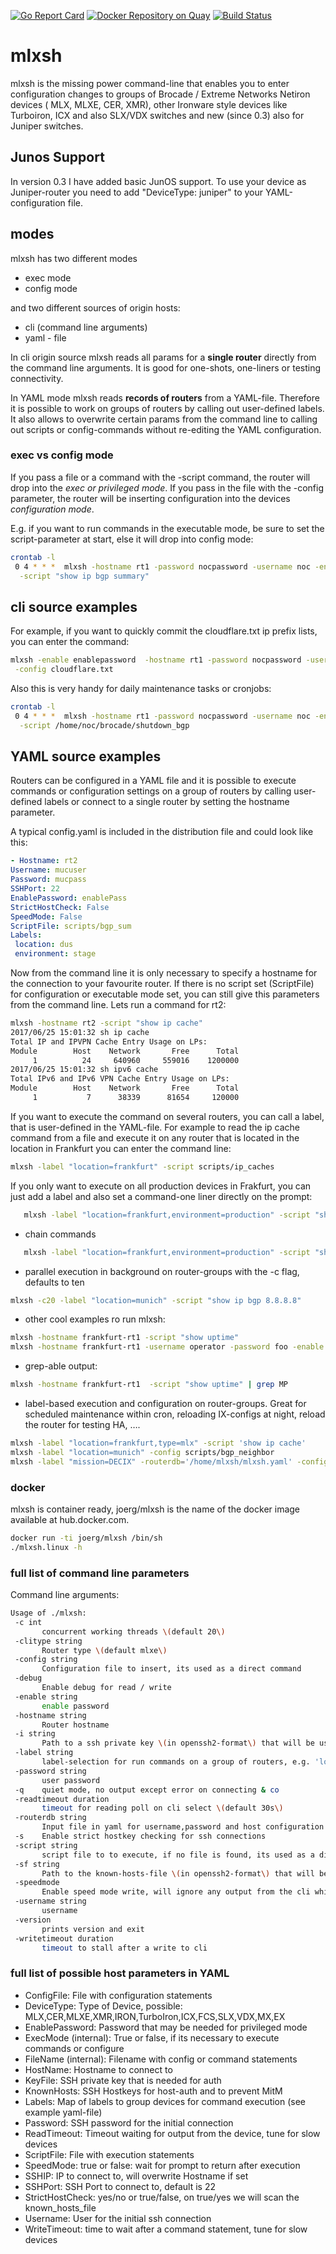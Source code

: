 [![Go Report Card](https://goreportcard.com/badge/github.com/ipcjk/mlxsh)](https://goreportcard.com/report/github.com/ipcjk/mlxsh)
[![Docker Repository on Quay](https://quay.io/repository/ipcjk/mlxsh/status?token=ee40e2b7-dc86-4ee2-8269-184501ca09a2 "Docker Repository on Quay")](https://quay.io/repository/ipcjk/mlxsh)
[![Build Status](https://travis-ci.org/ipcjk/mlxsh.svg?branch=master)](https://travis-ci.org/ipcjk/mlxsh)

# mlxsh

mlxsh is the missing power command-line that enables you to enter configuration changes to groups of Brocade / Extreme Networks Netiron devices (
MLX, MLXE, CER, XMR), other Ironware style devices like Turboiron, ICX and also SLX/VDX switches and new (since 0.3) also for Juniper switches.

## Junos Support
In version 0.3 I have added basic JunOS support. To use your device as Juniper-router you need to add "DeviceType: juniper" to your YAML-configuration file. 

## modes
 
 mlxsh has two different modes
 
 - exec mode 
 - config mode
 
 and two different sources of origin hosts:
 
 - cli  (command line arguments)
 - yaml - file
 
 In cli origin source mlxsh reads all params for a **single router** directly from the command line arguments. It is good for one-shots, one-liners or testing connectivity.
  
 In YAML mode mlxsh reads **records of routers** from a YAML-file. Therefore it is possible to work on groups of routers by calling out user-defined labels.
  It also allows to overwrite certain params from the command line to calling out  scripts or config-commands without re-editing the YAML configuration.
   
    
### exec vs config mode 
   If you pass a file or a command with the -script command, the router will drop into the
   _exec or privileged mode_. If you pass in the file with the -config parameter, the router will be inserting configuration into the devices _configuration mode_.
    
   E.g. if you want to run commands in the executable mode, be sure to set the script-parameter at start, else it will drop into config mode:
    
   ```bash
   crontab -l
    0 4 * * *  mlxsh -hostname rt1 -password nocpassword -username noc -enable enablepassword\
     -script "show ip bgp summary"  
   ```

 
## cli source examples

For example, if you want to quickly commit the cloudflare.txt ip prefix lists, you can enter the command:

```bash 
mlxsh -enable enablepassword  -hostname rt1 -password nocpassword -username noc \
 -config cloudflare.txt 
```

Also this is very handy for daily maintenance tasks or cronjobs:

```bash
crontab -l
 0 4 * * *  mlxsh -hostname rt1 -password nocpassword -username noc -enable enablepassword\
  -script /home/noc/brocade/shutdown_bgp
```


## YAML source examples

Routers can be configured in a YAML file and it is possible to execute commands or configuration settings
on a group of routers by calling user-defined labels or connect to a single router by setting the hostname parameter.
   
   A typical config.yaml is included in the distribution file and could look like this:
   ```yaml
- Hostname: rt2
  Username: mucuser
  Password: mucpass
  SSHPort: 22
  EnablePassword: enablePass
  StrictHostCheck: False
  SpeedMode: False
  ScriptFile: scripts/bgp_sum
  Labels:
    location: dus
    environment: stage
   ```

Now from the command line it is only necessary to specify a hostname for the connection to your favourite router. If there is no script set (ScriptFile) for configuration or executable mode set,
you can still give this parameters from the command line. Lets run a command for rt2:
 
 ```bash
mlxsh -hostname rt2 -script "show ip cache" 
2017/06/25 15:01:32 sh ip cache
Total IP and IPVPN Cache Entry Usage on LPs:
 Module        Host    Network       Free      Total
      1          24     640960     559016    1200000
2017/06/25 15:01:32 sh ipv6 cache
Total IPv6 and IPv6 VPN Cache Entry Usage on LPs:
 Module        Host    Network       Free      Total
      1           7      38339      81654     120000
 ```
 
 If you want to execute the command on several routers, you can call a label, that
 is user-defined in the YAML-file. For example to read the ip cache command from a file and execute it on any router
 that is located in the location in Frankfurt you can enter the command line:
  
  ```bash
 mlxsh -label "location=frankfurt" -script scripts/ip_caches 
  ```
  
  If you only want to execute on all production devices in Frakfurt, you can just add a label and also set a command-one
   liner directly on the prompt: 
```bash
   mlxsh -label "location=frankfurt,environment=production" -script "show ip bgp summary"
```
 
 - chain commands 
 ```bash
    mlxsh -label "location=frankfurt,environment=production" -script "show ip bgp summary; show ip cache; show uptime"
 ```
 
 - parallel execution in background on router-groups with the -c flag, defaults to ten
 ```bash
 mlxsh -c20 -label "location=munich" -script "show ip bgp 8.8.8.8"
 ```
 
- other cool examples ro run mlxsh:
```bash
mlxsh -hostname frankfurt-rt1 -script "show uptime"
mlxsh -hostname frankfurt-rt1 -username operator -password foo -enable foo -script "show ip bgp sum"

```
- grep-able output:
```bash
mlxsh -hostname frankfurt-rt1  -script "show uptime" | grep MP
```

- label-based execution and configuration on router-groups. Great for scheduled maintenance within cron, 
reloading IX-configs at night, reload the router for testing HA, ….
```bash
mlxsh -label "location=frankfurt,type=mlx" -script 'show ip cache'
mlxsh -label "location=munich" -config scripts/bgp_neighbor
mlxsh -label "mission=DECIX" -routerdb='/home/mlxsh/mlxsh.yaml' -config /home/ixgen/decix
```

### docker

mlxsh is container ready, joerg/mlxsh is the name of the docker image available at hub.docker.com.
```bash
docker run -ti joerg/mlxsh /bin/sh
./mlxsh.linux -h
```

### full list of command line parameters
 
 Command line arguments:
 
 ```bash
 Usage of ./mlxsh:
  -c int
    	concurrent working threads \(default 20\)
  -clitype string
    	Router type \(default mlxe\)
  -config string
    	Configuration file to insert, its used as a direct command
  -debug
    	Enable debug for read / write
  -enable string
    	enable password
  -hostname string
    	Router hostname
  -i string
    	Path to a ssh private key \(in openssh2-format\) that will be used for connections 
  -label string
    	label-selection for run commands on a group of routers, e.g. 'location=munich,environment=prod'
  -password string
    	user password
  -q	quiet mode, no output except error on connecting & co
  -readtimeout duration
    	timeout for reading poll on cli select \(default 30s\)
  -routerdb string
    	Input file in yaml for username,password and host configuration if not specified on command-line \(default "mlxsh.yaml"\)
  -s	Enable strict hostkey checking for ssh connections
  -script string
    	script file to to execute, if no file is found, its used as a direct command
  -sf string
    	Path to the known-hosts-file \(in openssh2-format\) that will be used for validating hostkeys, defaults to .ssh/known_hosts 
  -speedmode
    	Enable speed mode write, will ignore any output from the cli while writing
  -username string
    	username
  -version
    	prints version and exit
  -writetimeout duration
    	timeout to stall after a write to cli
 ```
 
 ### full list of possible host parameters in YAML
 
 - ConfigFile: File with configuration statements
 - DeviceType: Type of Device, possible: MLX,CER,MLXE,XMR,IRON,TurboIron,ICX,FCS,SLX,VDX,MX,EX 
 - EnablePassword: Password that may be needed for privileged mode
 - ExecMode (internal): True or false, if its necessary to execute commands or configure
 - FileName (internal): Filename with config or command statements
 - HostName: Hostname to connect to
 - KeyFile: SSH private key that is needed for auth
 - KnownHosts: SSH Hostkeys for host-auth and to prevent MitM
 - Labels: Map of labels to group devices for command execution (see example yaml-file)
 - Password: SSH password for the initial connection
 - ReadTimeout: Timeout waiting for output from the device, tune for slow devices
 - ScriptFile: File with execution statements
 - SpeedMode: true or false: wait for prompt to return after execution
 - SSHIP: IP to connect to, will overwrite Hostname if set
 - SSHPort: SSH Port to connect to, default is 22
 - StrictHostCheck: yes/no or true/false, on true/yes we will scan the known_hosts_file 
 - Username: User for the initial ssh connection
 - WriteTimeout: time to wait after a command statement, tune for slow devices 
 

